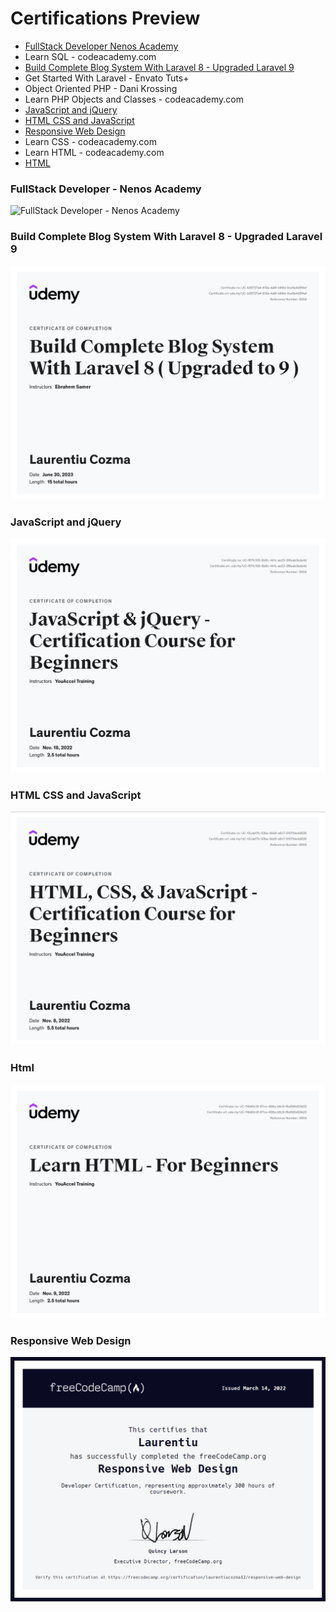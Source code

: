 # Certifications Preview
- [FullStack Developer Nenos Academy](#fullstack-developer-nenos-academy)
- Learn SQL - codeacademy.com
- [Build Complete Blog System With Laravel 8 - Upgraded Laravel 9](#build-complete-blog-system-with-laravel-8---upgraded-laravel-9)
- Get Started With Laravel - Envato Tuts+
- Object Oriented PHP - Dani Krossing
- Learn PHP Objects and Classes - codeacademy.com
- [JavaScript and jQuery](#javascript-and-jquery)
- [HTML CSS and JavaScript](#html-css-and-javascript) 
- [Responsive Web Design](#responsive-web-design)
- Learn CSS - codeacademy.com
- Learn HTML - codeacademy.com
- [HTML](#html)

### FullStack Developer - Nenos Academy

![FullStack Developer - Nenos Academy](https://github.com/user-attachments/assets/b4ea9686-7ae2-4e34-ab76-bf3fc3ec69bb)

### Build Complete Blog System With Laravel 8 - Upgraded Laravel 9

![Build Complete Blog System With Laravel 8 - Upgraded Laravel 9](https://github.com/laurentiucozma12/Certifications/blob/master/Files/Build%20Complete%20Blog%20System%20With%20Laravel%208%20(Upgraded%20Laravel%209).jpg)

### JavaScript and jQuery

![JavaScript && jQuery](https://github.com/laurentiucozma12/Certifications/blob/master/Files/jQuery.jpg)

### HTML CSS and JavaScript

![HTML, CSS, && JavaScript](https://github.com/laurentiucozma12/Certifications/blob/master/Files/HTML%2C%20CSS%2C%20%26%20JavaScript%20-%20Certification%20Course.png)

### Html

![Html](https://github.com/laurentiucozma12/Certifications/blob/master/Files/HTML%20-%20Certification.png)

### Responsive Web Design

![Free Code Camp Responsive Web Design](https://github.com/laurentiucozma12/Certifications/blob/master/Files/Free%20Code%20Camp%20-%20Responsive%20Web%20Design.png)  
